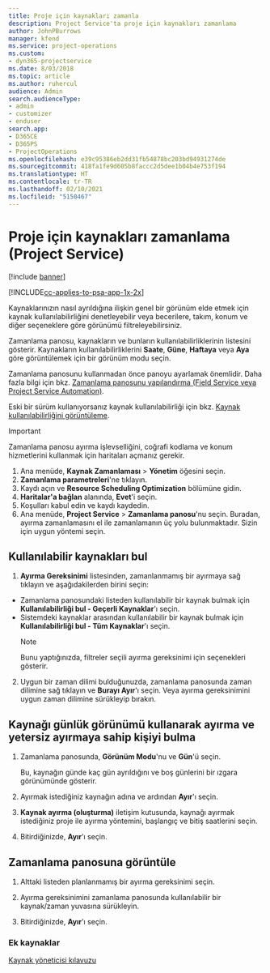 ```yaml
---
title: Proje için kaynakları zamanla
description: Project Service'ta proje için kaynakları zamanlama
author: JohnPBurrows
manager: kfend
ms.service: project-operations
ms.custom:
- dyn365-projectservice
ms.date: 8/03/2018
ms.topic: article
ms.author: ruhercul
audience: Admin
search.audienceType:
- admin
- customizer
- enduser
search.app:
- D365CE
- D365PS
- ProjectOperations
ms.openlocfilehash: e39c95386eb2dd31fb54878bc203bd94931274de
ms.sourcegitcommit: 418fa1fe9d605b8faccc2d5dee1b04b4e753f194
ms.translationtype: HT
ms.contentlocale: tr-TR
ms.lasthandoff: 02/10/2021
ms.locfileid: "5150467"
---
```

# <a name="schedule-resources-for-a-project-project-service"></a>Proje için kaynakları zamanlama (Project Service)

[!include [banner](../includes/psa-now-project-operations.md)]

[!INCLUDE[cc-applies-to-psa-app-1x-2x](../includes/cc-applies-to-psa-app-1x-2x.md)]

Kaynaklarınızın nasıl ayrıldığına ilişkin genel bir görünüm elde etmek için kaynak kullanılabilirliğini denetleyebilir veya becerilere, takım, konum ve diğer seçeneklere göre görünümü filtreleyebilirsiniz.  
  
Zamanlama panosu, kaynakların ve bunların kullanılabilirliklerinin listesini gösterir. Kaynakların kullanılabilirliklerini **Saate**, **Güne**, **Haftaya** veya **Aya** göre görüntülemek için bir görünüm modu seçin.  
  
Zamanlama panosunu kullanmadan önce panoyu ayarlamak önemlidir. Daha fazla bilgi için bkz. [Zamanlama panosunu yapılandırma (Field Service veya Project Service Automation)](https://docs.microsoft.com/dynamics365/field-service/configure-schedule-board).
  
Eski bir sürüm kullanıyorsanız kaynak kullanılabilirliği için bkz. [Kaynak kullanılabilirliğini görüntüleme](../psa/view-resource-availability.md).  

> [!IMPORTANT]
>  Zamanlama panosu ayırma işlevselliğini, coğrafi kodlama ve konum hizmetlerini kullanmak için haritaları açmanız gerekir.  
> 
> 1. Ana menüde, **Kaynak Zamanlaması** > **Yönetim** öğesini seçin.  
> 2. **Zamanlama parametreleri**'ne tıklayın.  
> 3. Kaydı açın ve **Resource Scheduling Optimization** bölümüne gidin.  
> 4. **Haritalar'a bağlan** alanında, **Evet**'i seçin.  
> 5. Koşulları kabul edin ve kaydı kaydedin.  
> 6. Ana menüde, **Project Service** > **Zamanlama panosu**'nu seçin. Buradan, ayırma zamanlamasını el ile zamanlamanın üç yolu bulunmaktadır. Sizin için uygun yöntemi seçin.
  
## <a name="find-available-resources"></a>Kullanılabilir kaynakları bul

1.  **Ayırma Gereksinimi** listesinden, zamanlanmamış bir ayırmaya sağ tıklayın ve aşağıdakilerden birini seçin:  
  
- Zamanlama panosundaki listeden kullanılabilir bir kaynak bulmak için **Kullanılabilirliği bul - Geçerli Kaynaklar**'ı seçin.  
- Sistemdeki kaynaklar arasından kullanılabilir bir kaynak bulmak için **Kullanılabilirliği bul - Tüm Kaynaklar**'ı seçin.  
   > [!NOTE]
   >  Bunu yaptığınızda, filtreler seçili ayırma gereksinimi için seçenekleri gösterir.  
  
2. Uygun bir zaman dilimi bulduğunuzda, zamanlama panosunda zaman dilimine sağ tıklayın ve **Burayı Ayır**'ı seçin. Veya ayırma gereksinimini uygun zaman dilimine sürükleyip bırakın.  
  

## <a name="book-a-resource-using-the-daily-view-and-find-whos-under-booked"></a>Kaynağı günlük görünümü kullanarak ayırma ve yetersiz ayırmaya sahip kişiyi bulma
  
1.  Zamanlama panosunda, **Görünüm Modu**'nu ve **Gün**'ü seçin.  
  
    Bu, kaynağın günde kaç gün ayrıldığını ve boş günlerini bir ızgara görünümünde gösterir.  
  
2.  Ayırmak istediğiniz kaynağın adına ve ardından **Ayır**'ı seçin.  
  
3.  **Kaynak ayırma (oluşturma)** iletişim kutusunda, kaynağı ayırmak istediğiniz proje ile ayırma yöntemini, başlangıç ve bitiş saatlerini seçin.  
  
4.  Bitirdiğinizde, **Ayır**'ı seçin.  
  
## <a name="view-to-the-schedule-board"></a>Zamanlama panosuna görüntüle
  
1.  Alttaki listeden planlanmamış bir ayırma gereksinimi seçin.  
  
2.  Ayırma gereksinimini zamanlama panosunda kullanılabilir bir kaynak/zaman yuvasına sürükleyin.  
  
3.  Bitirdiğinizde, **Ayır**'ı seçin.  
  
### <a name="additional-resources"></a>Ek kaynaklar  
 [Kaynak yöneticisi kılavuzu](../psa/resource-manager-guide.md)
